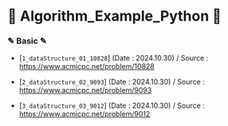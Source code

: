 # 📖 Algorithm_Example_Python 📖

### ✎ Basic ✎
  - [`1_dataStructure_01_10828`]
    (Date : 2024.10.30)
    / Source : https://www.acmicpc.net/problem/10828

 - [`2_dataStructure_02_9093`]
    (Date : 2024.10.30)
    / Source : https://www.acmicpc.net/problem/9093


  - [`3_dataStructure_03_9012`]
    (Date : 2024.10.30)
    / Source : https://www.acmicpc.net/problem/9012

